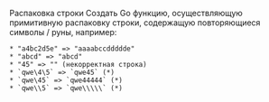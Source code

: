 Распаковка строки
Создать Go функцию, осуществляющую примитивную распаковку строки, содержащую повторяющиеся символы / руны, например:

```
* "a4bc2d5e" => "aaaabccddddde"
* "abcd" => "abcd"
* "45" => "" (некорректная строка)
* `qwe\4\5` => `qwe45` (*)
* `qwe\45` => `qwe44444` (*)
* `qwe\\5` => `qwe\\\\\` (*)
```